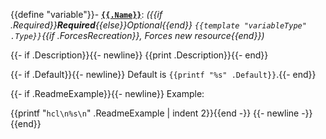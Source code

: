 {{define "variable"}}- [**`{{.Name}}`**](#var-{{.Name}}): *({{if .Required}}**Required**{{else}}Optional{{end}} `{{template "variableType" .Type}}`{{if .ForcesRecreation}}, Forces new resource{{end}})*<a name="var-{{.Name}}"></a>

{{- if .Description}}{{- newline}}  {{print .Description}}{{- end}}

{{- if .Default}}{{- newline}}  Default is `{{printf "%s" .Default}}`.{{- end}}

{{- if .ReadmeExample}}{{- newline}}  Example:

{{printf "```hcl\n%s\n```" .ReadmeExample | indent 2}}{{end -}}
{{- newline -}}
{{end}}
